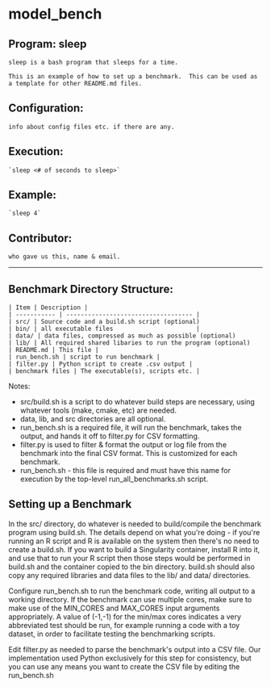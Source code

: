 # model_bench

## Program:  sleep

    sleep is a bash program that sleeps for a time.  
    
    This is an example of how to set up a benchmark.  This can be used as 
    a template for other README.md files.  

## Configuration:
    
    info about config files etc. if there are any.

## Execution:
    
    `sleep <# of seconds to sleep>`
    
## Example:
 
    `sleep 4`
    
## Contributor:

    who gave us this, name & email.


---

## Benchmark Directory Structure:
    | Item | Description |
    | ----------- | ----------------------------------- |
    | src/ | Source code and a build.sh script (optional)
    | bin/ | all executable files                       |
    | data/ | data files, compressed as much as possible (optional)
    | lib/ | All required shared libaries to run the program (optional)
    | README.md | This file |
    | run_bench.sh | script to run benchmark | 
    | filter.py | Python script to create .csv output |
    | benchmark files | The executable(s), scripts etc. |
    
Notes:
* src/build.sh is a script to do whatever build steps are necessary, using whatever tools (make, cmake, etc) are needed.
* data, lib, and src directories are all optional.
* run_bench.sh is a required file, it will run the benchmark, takes the output, and hands it off to filter.py for CSV formatting.
* filter.py is used to filter & format the output or log file from the benchmark into the final CSV format. This is customized for each benchmark.
* run_bench.sh - this file is required and must have this name for execution by the top-level run_all_benchmarks.sh script.

## Setting up a Benchmark

In the src/ directory, do whatever is needed to build/compile the benchmark program using build.sh. The details depend on what you're doing - if you're running an R script and R is available on the system then there's no need to create a build.sh.  If you want to build a Singularity container, install R into it, and use that to run your R script then those steps would be performed in build.sh and the container copied to the bin directory.  build.sh should also copy any required libraries and data files to the lib/ and data/ directories.

Configure run_bench.sh to run the benchmark code, writing all output to a working directory. If the benchmark can use multiple cores, make sure to make use of the MIN_CORES and MAX_CORES input arguments appropriately. A value of (-1,-1) for the min/max cores indicates a very abbreviated test should be run, for example running a code with a toy dataset, in order to facilitate testing the benchmarking scripts.

Edit filter.py as needed to parse the benchmark's output into a CSV file. Our implementation used Python exclusively for this step for consistency, but you can use any means you want to create the CSV file by editing the run_bench.sh  

 





    
